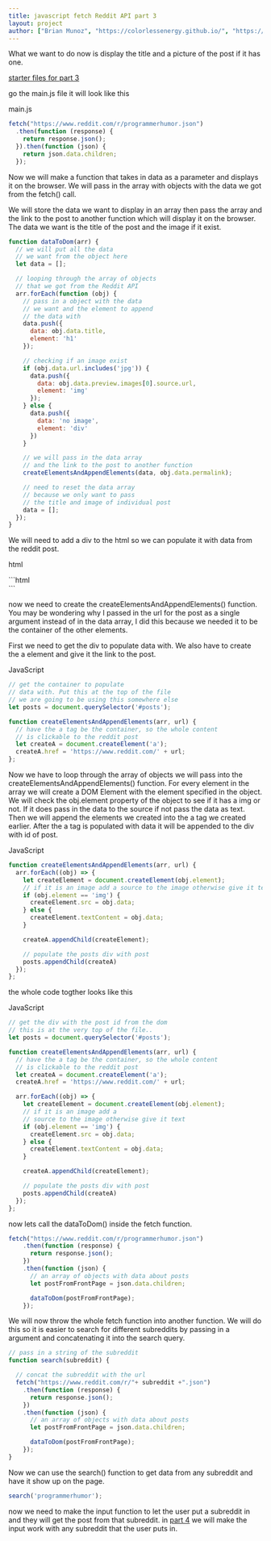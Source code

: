 ```yaml
---
title: javascript fetch Reddit API part 3
layout: project
author: ["Brian Munoz", "https://colorlessenergy.github.io/", "https://github.com/colorlessenergy"]
---
```


What we want to do now is display the title and a picture of the post if it has one.

[starter files for part 3](https://github.com/colorlessenergy/fetch-reddit/tree/part2)

go the main.js file it will look like this

<p class="highlight__file-desc">main.js</p>

```javascript
fetch("https://www.reddit.com/r/programmerhumor.json")
  .then(function (response) {
    return response.json();
  }).then(function (json) {
    return json.data.children;
  });
```

Now we will make a function that takes in data as a parameter and displays it on the browser. We will pass in the array with objects with the data we got from the <span class="highlight__code">fetch()</span> call.

We will store the data we want to display in an array then pass the array and the link to the post to another function which will display it on the browser. The data we want is the title of the post and the image if it exist.

```javascript
function dataToDom(arr) {
  // we will put all the data
  // we want from the object here
  let data = [];

  // looping through the array of objects
  // that we got from the Reddit API
  arr.forEach(function (obj) {
    // pass in a object with the data
    // we want and the element to append
    // the data with
    data.push({
      data: obj.data.title,
      element: 'h1'
    });

    // checking if an image exist
    if (obj.data.url.includes('jpg')) {
      data.push({
        data: obj.data.preview.images[0].source.url,
        element: 'img'
      });
    } else {
      data.push({
        data: 'no image',
        element: 'div'
      })
    }

    // we will pass in the data array
    // and the link to the post to another function
    createElementsAndAppendElements(data, obj.data.permalink);

    // need to reset the data array
    // because we only want to pass
    // the title and image of individual post
    data = [];
  });
}
```

We will need to add a div to the html so we can populate it with data from the reddit post.

<p class="highlight__file-desc">
 html
</p>
```html
<!-- populated by javascript -->
<div id="posts"></div>
```

now we need to create the <span class="highlight__code">createElementsAndAppendElements()</span> function. You may be wondering why I passed in the url for the post as a single argument instead of in the data array, I did this because we needed it to be the container of the other elements.

First we need to get the div to populate data with. We also have to create the a element and give it the link to the post.

<p class="highlight__file-desc">
 JavaScript
</p>

```javascript
// get the container to populate
// data with. Put this at the top of the file
// we are going to be using this somewhere else
let posts = document.querySelector('#posts');

function createElementsAndAppendElements(arr, url) {
  // have the a tag be the container, so the whole content
  // is clickable to the reddit post
  let createA = document.createElement('a');
  createA.href = 'https://www.reddit.com/' + url;
};
```

Now we have to loop through the array of objects we will pass into the <span class="highlight__code">createElementsAndAppendElements()</span> function. For every element in the array we will create a <span class="highlight__code">DOM Element</span> with the element specified in the object. We will check the <span class="highlight__code">obj.element</span> property of the object to see if it has a img or not. If it does pass in the data to the source if not pass the data as text. Then we will append the elements we created into the <span class="highlight__code">a</span> tag we created earlier. After the <span class="highlight__code">a</span> tag is populated with data it will be appended to the <span class="highlight__code">div with id of post</span>.

<p class="highlight__file-desc">
 JavaScript
</p>

```javascript
function createElementsAndAppendElements(arr, url) {
  arr.forEach((obj) => {
    let createElement = document.createElement(obj.element);
    // if it is an image add a source to the image otherwise give it text
    if (obj.element == 'img') {
      createElement.src = obj.data;
    } else {
      createElement.textContent = obj.data;
    }

    createA.appendChild(createElement);

    // populate the posts div with post
    posts.appendChild(createA)
  });
};
```
the whole code togther looks like this

<p class="highlight__file-desc">
 JavaScript
</p>

```javascript
// get the div with the post id from the dom
// this is at the very top of the file..
let posts = document.querySelector('#posts');

function createElementsAndAppendElements(arr, url) {
  // have the a tag be the container, so the whole content
  // is clickable to the reddit post
  let createA = document.createElement('a');
  createA.href = 'https://www.reddit.com/' + url;

  arr.forEach((obj) => {
    let createElement = document.createElement(obj.element);
    // if it is an image add a
    // source to the image otherwise give it text
    if (obj.element == 'img') {
      createElement.src = obj.data;
    } else {
      createElement.textContent = obj.data;
    }

    createA.appendChild(createElement);

    // populate the posts div with post
    posts.appendChild(createA)
  });
};
```

now lets call the <span class="highlight__code">dataToDom()</span> inside the fetch function.

```javascript
fetch("https://www.reddit.com/r/programmerhumor.json")
    .then(function (response) {
      return response.json();
    })
    .then(function (json) {
      // an array of objects with data about posts
      let postFromFrontPage = json.data.children;

      dataToDom(postFromFrontPage);
    });
```

We will now throw the whole fetch function into another function. We will do this so it is easier to search for different subreddits by passing in a argument and concatenating it into the search query.

```javascript
// pass in a string of the subreddit
function search(subreddit) {

  // concat the subreddit with the url
  fetch("https://www.reddit.com/r/"+ subreddit +".json")
    .then(function (response) {
      return response.json();
    })
    .then(function (json) {
      // an array of objects with data about posts
      let postFromFrontPage = json.data.children;

      dataToDom(postFromFrontPage);
    });
}
```

Now we can use the <span class="highlight__code">search()</span> function to get data from any subreddit and have it show up on the page.

```javascript
search('programmerhumor');
```

now we need to make the input function to let the user put a subreddit in and they will get the post from that subreddit. in [part 4](../part4) we will make the input work with any subreddit that the user puts in.